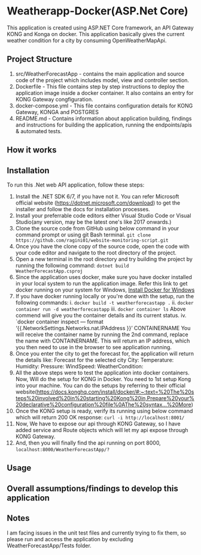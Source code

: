 # Weatherapp-Docker(ASP.Net Core)

This application is created using ASP.NET Core framework, an API Gateway KONG and Konga on docker. This application basically gives the current weather condition for a city by consuming OpenWeatherMapApi.

## Project Structure

1. src/WeatherForecastApp - contains the main application and source code of the project which includes model, view and controller section.
2. Dockerfile - This file contains step by step instructions to deploy the application image inside a docker container. It also contains an entry for KONG Gateway congfiguration.
3. docker-compose.yml - This file contains configuration details for KONG Gateway, KONGA and POSTGRES
4. README.md - Contains information about application building, findings and instructions for building the application, running the endpoints/apis & automated tests.

## How it works



## Installation

To run this .Net web API application, follow these steps:
1. Install the .NET SDK 6/7, if you have not it. You can refer Microsoft official website (https://dotnet.microsoft.com/download) to get the installer and follow the docs for installation processes.
2. Install your preferrable code editors either Visual Studio Code or Visual Studio(any version, may be the latest one's like 2017 onwards.)
3. Clone the source code from GitHub using below command in your command prompt or using git Bash terminal.
   `git clone https://github.com/ragini01/website-monitoring-script.git`
5. Once you have the clone copy of the source code, open the code with your code editor and navigate to the root directory of the project.
6. Open a new terminal in the root directory and try building the project by running the following command:
   `dotnet build WeatherForecastApp.csproj`
7. Since the application uses docker, make sure you have docker installed in your local system to run the application image. Refer this link to get docker running on your system for Windows, 
[Install Docker for Windows](https://docs.docker.com/docker-for-windows/install/)
8. If you have docker running locally or you're done with the setup, run the following commands:
   i. `docker build -t weatherforecastapp .`
  ii. `docker container run -d weatherforecastapp`
  iii. `docker container ls`
  Above commend will give you the container details and its current status.
  iv. `docker container inspect — format ‘{{.NetworkSettings.Networks.nat.IPAddress }}’ CONTAINERNAME
  You will receive the container name by running the 2nd command, replace the name with CONTAINERNAME. This will return an IP address, which you then need to use in the browser to see application running.
9. Once you enter the city to get the forecast for, the application will return the details like:
     Forecast for the selected city
     City:
     Temperature:
     Humidity:
     Pressure:
     WindSpeed:
     WeatherCondition:
10. All the above steps were to test the application into docker containers. Now, Will do the setup for KONG in Docker. You need to 1st setup Kong into your machine. You can do the setups by referring to their official website(https://docs.konghq.com/install/docker/#:~:text=%20The%20steps%20involved%20in%20starting%20Kong%20in,Prepare%20your%20declarative%20configuration%20file%0AThe%20syntax...%20More)
11. Once the KONG setup is ready, verify its running using below command which will return 200 OK response:
    `curl -i http://localhost:8001/`
12. Now, We have to expose our api through KONG Gateway, so I have added service and Route objects which will let my api expose through KONG Gateway.
13. And, then you will finally find the api running on port 8000,
    `localhost:8000/WeatherForecastApp/?`    
## Usage

## Overall assumptions/findings to develop this application

## Notes
I am facing issues in the unit test files and currently trying to fix them, so please run and access the application by excluding WeatherForecastApp/Tests folder.
